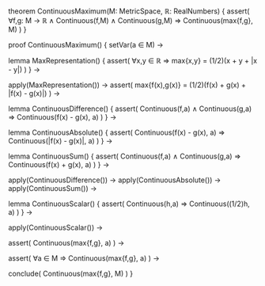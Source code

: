 theorem ContinuousMaximum(M: MetricSpace, ℝ: RealNumbers) {
  assert(
    ∀f,g: M → ℝ ∧
    Continuous(f,M) ∧ Continuous(g,M) ⇒
    Continuous(max{f,g}, M)
  )
}

proof ContinuousMaximum() {
  setVar(a ∈ M) →
  
  lemma MaxRepresentation() {
    assert(
      ∀x,y ∈ ℝ ⇒
      max{x,y} = (1/2)(x + y + |x - y|)
    )
  } →
  
  apply(MaxRepresentation()) →
  assert(
    max{f(x),g(x)} = (1/2)(f(x) + g(x) + |f(x) - g(x)|)
  ) →
  
  lemma ContinuousDifference() {
    assert(
      Continuous(f,a) ∧ Continuous(g,a) ⇒
      Continuous(f(x) - g(x), a)
    )
  } →
  
  lemma ContinuousAbsolute() {
    assert(
      Continuous(f(x) - g(x), a) ⇒
      Continuous(|f(x) - g(x)|, a)
    )
  } →
  
  lemma ContinuousSum() {
    assert(
      Continuous(f,a) ∧ Continuous(g,a) ⇒
      Continuous(f(x) + g(x), a)
    )
  } →
  
  apply(ContinuousDifference()) →
  apply(ContinuousAbsolute()) →
  apply(ContinuousSum()) →
  
  lemma ContinuousScalar() {
    assert(
      Continuous(h,a) ⇒
      Continuous((1/2)h, a)
    )
  } →
  
  apply(ContinuousScalar()) →
  
  assert(
    Continuous(max{f,g}, a)
  ) →
  
  assert(
    ∀a ∈ M ⇒ Continuous(max{f,g}, a)
  ) →
  
  conclude(
    Continuous(max{f,g}, M)
  )
}